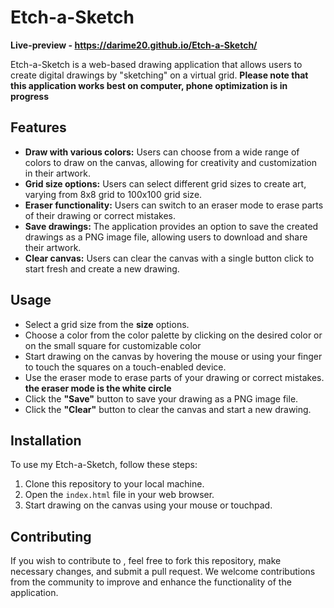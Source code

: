 # Etch-a-Sketch

**Live-preview - https://darime20.github.io/Etch-a-Sketch/**

Etch-a-Sketch is a web-based drawing application that allows users to create digital drawings by "sketching" on a virtual grid.
**Please note that this application works best on computer, phone optimization is in progress**

## Features

- **Draw with various colors:** Users can choose from a wide range of colors to draw on the canvas, allowing for creativity and customization in their artwork.
- **Grid size options:** Users can select different grid sizes to create art, varying from 8x8 grid to 100x100 grid size. 
- **Eraser functionality:** Users can switch to an eraser mode to erase parts of their drawing or correct mistakes.
- **Save drawings:** The application provides an option to save the created drawings as a PNG image file, allowing users to download and share their artwork.
- **Clear canvas:** Users can clear the canvas with a single button click to start fresh and create a new drawing.


## Usage

- Select a grid size from the **size** options.
- Choose a color from the color palette by clicking on the desired color or on the small square for customizable color 
- Start drawing on the canvas by hovering the mouse or using your finger to touch the squares on a touch-enabled device.
- Use the eraser mode to erase parts of your drawing or correct mistakes. **the eraser mode is the white circle** 
- Click the **"Save"** button to save your drawing as a PNG image file.
- Click the **"Clear"** button to clear the canvas and start a new drawing.

## Installation

To use my Etch-a-Sketch, follow these steps:

1. Clone this repository to your local machine.
2. Open the `index.html` file in your web browser.
3. Start drawing on the canvas using your mouse or touchpad.

## Contributing

If you wish to contribute to , feel free to fork this repository, make necessary changes, and submit a pull request. We welcome contributions from the community to improve and enhance the functionality of the application.
